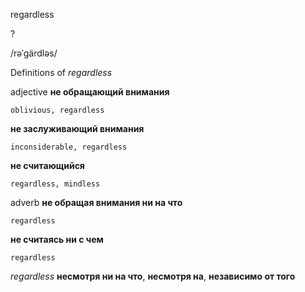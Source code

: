 regardless

?

/rəˈɡärdləs/

Definitions of _regardless_

adjective
**не обращающий внимания**

    oblivious, regardless
**не заслуживающий внимания**

    inconsiderable, regardless
**не считающийся**

    regardless, mindless

adverb
**не обращая внимания ни на что**

    regardless
**не считаясь ни с чем**

    regardless

_regardless_
**несмотря ни на что**, **несмотря на**, **независимо от того**
